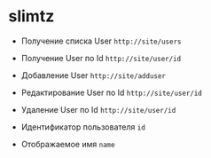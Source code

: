 # slimtz


* Получение списка User     `http://site/users`
* Получение User по Id      `http://site/user/id`
* Добавление User           `http://site/adduser`
* Редактирование User по Id `http://site/user/id`
* Удаление User по Id       `http://site/user/id`


* Идентификатор пользователя `id`
* Отображаемое имя           `name`
